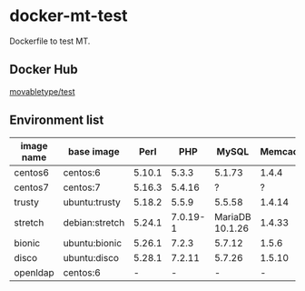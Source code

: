 # docker-mt-test
Dockerfile to test MT.

## Docker Hub

[movabletype/test](https://hub.docker.com/r/movabletype/test)

## Environment list

|image name|base image|Perl|PHP|MySQL|Memcached|OpenLDAP|
|-|-|-|-|-|-|-|
|centos6|centos:6|5.10.1|5.3.3|5.1.73|1.4.4|-|
|centos7|centos:7|5.16.3|5.4.16|?|?|-|
|trusty|ubuntu:trusty|5.18.2|5.5.9|5.5.58|1.4.14|-|
|stretch|debian:stretch|5.24.1|7.0.19-1|MariaDB 10.1.26|1.4.33|-|
|bionic|ubuntu:bionic|5.26.1|7.2.3|5.7.12|1.5.6|-|
|disco|ubuntu:disco|5.28.1|7.2.11|5.7.26|1.5.10|-|
|openldap|centos:6|-|-|-|-|2.4.40|
